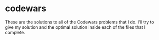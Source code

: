 # codewars
These are the solutions to all of the Codewars problems that I do. I'll try to give my solution and the optimal solution inside each of the files that I complete.
